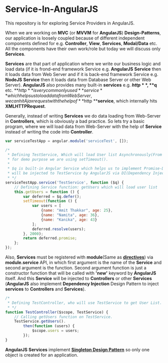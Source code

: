 Service-In-AngularJS
====================

This repository is for exploring Service Providers in AngularJS.

When we are working on **MVC** (or **MVVM** for **AngularJS**) **Design-Patterns**, our application is loosely coupled because of  different independent components defined for e.g. **Controller**, **View**, **Services**, **Modal/Data** etc. All the components have their own work/role but today we will discuss only **Services**.

**Services** are that part of application where we write our business logic and load data (if it is frond-end framework Service e.g. **AngularJS** **Service** then it loads data from Web Server and if it is back-end framework Service e.g. **NodeJS** **Service** then it loads data from Database Server or other Web Server). **AngularJS** also provides many built-in **services** e.g. **$http**, **$q** etc. **$http** is very commonly used **service** which helps us to load data from Web Server, we can hit Ajax request with the help of **$http ****service**, which internally hits **XMLHTTPRequest**.

Generally, instead of writing **Services**  we do data loading from Web-Server in **Controllers**, which is obviously a bad practice. So lets try a basic program, where we will load data from Web-Server with the help of **Service** instead of writing the code into **Controller**.

```JavaScript
var serviceTestApp = angular.module('serviceTest', []);

/*
 * Defining TestService, Which will load User list Asynchronously(From Web-Server).
 * for demo purpose we are using setTimeout().
 *
 * $q is built-in Angular Service which helps us to implement Promise-Defer Design Pattern and
 * will be injected to TestService by AngularJS via DI(Dependency Injection) Design Pattern.
 * */
serviceTestApp.service('TestService', function ($q) {
    // Defining Service function: getUsers which will load user list
    this.getUsers = function () {
        var deferred = $q.defer();
        setTimeout(function () {
            var users = [
                {name: "Amit Thakkar", age: 25},
                {name: "Namita", age: 36},
                {name: "Kanika", age: 43}
            ];
            deferred.resolve(users);
        }, 2000);
        return deferred.promise;
    };
});
```

Also, **Services** must be registered with **module**(Same as **[directives](http://codechutney.in/blog/angularjs/component-in-angularjs/)**) via **module.service** API, in which first argument is the name of the **Service** and second argument is the function. Second argument function is just a constructor function that will be called with **'new'** keyword by **AngularJS** itself. And this **Service** will be injected to **Controllers** or other **Services** (**AngularJS** also implement **Dependency Injection** Design Pattern to inject **services** to **Controllers** and **Services**).

```JavaScript
/*
 * Defining TestController, who will use TestService to get User List.
 * */
function TestController($scope, TestService) {
    // Calling getUsers function on TestService.
    TestService.getUsers().
        then(function (users) {
            $scope.users = users;
        });
}
```

**AngularJS** **Services** implement **[Singleton Design Pattern](http://codechutney.in/blog/nodejs/singleton-pattern-with-javascript/)** so only one object is created for an application.